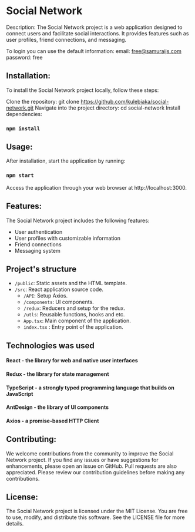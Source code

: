 # Social Network
Description:
The Social Network project is a web application designed to connect users and facilitate social interactions. It provides features such as user profiles, friend connections, and messaging.

To login you can use the default information:
email: free@samuraijs.com
password: free

## Installation:
To install the Social Network project locally, follow these steps:

Clone the repository: git clone https://github.com/kulebiaka/social-network.git
Navigate into the project directory: cd social-network
Install dependencies:  
### `npm install`

## Usage:
After installation, start the application by running: 
### `npm start`
Access the application through your web browser at http://localhost:3000.

## Features:
The Social Network project includes the following features:

- User authentication
- User profiles with customizable information
- Friend connections
- Messaging system 

## Project's structure
- `/public`: Static assets and the HTML template.
- `/src`: React application source code.
  - `/API`: Setup Axios.
  - `/components`: UI components.
  - `/redux`: Reducers and setup for the redux.
  - `/utls`: Reusable functions, hooks and etc.
  - `App.tsx`: Main component of the application.
  - `index.tsx` : Entry point of the application.

## Technologies was used
#### React - the library for web and native user interfaces
#### Redux - the library for state management
#### TypeScript - a strongly typed programming language that builds on JavaScript
#### AntDesign - the library of UI components
#### Axios - a promise-based HTTP Client

## Contributing:
We welcome contributions from the community to improve the Social Network project. If you find any issues or have suggestions for enhancements, please open an issue on GitHub. Pull requests are also appreciated. Please review our contribution guidelines before making any contributions.

## License:
The Social Network project is licensed under the MIT License. You are free to use, modify, and distribute this software. See the LICENSE file for more details.